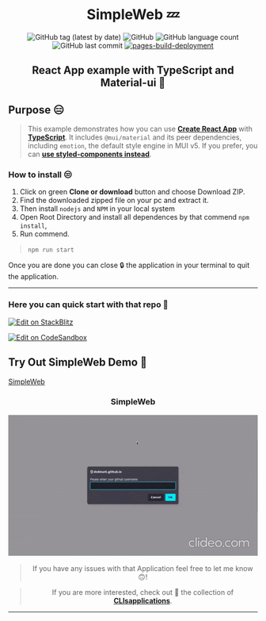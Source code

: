 <div align="center">

# SimpleWeb 💤

![GitHub tag (latest by date)](https://img.shields.io/github/v/tag/DSDmark/TodoList)
![GitHub](https://img.shields.io/github/license/DSDmark/TodoList)
![GitHub language count](https://img.shields.io/github/languages/count/DSDmark/TodoList)
![GitHub last commit](https://img.shields.io/github/last-commit/DSDmark/TodoList)
[![pages-build-deployment](https://github.com/DSDmark/TodoList/actions/workflows/pages/pages-build-deployment/badge.svg?branch=gh-pages)](https://github.com/DSDmark/TodoList/actions/workflows/pages/pages-build-deployment)

##  React App example with TypeScript and Material-ui 🚀

<div align="left">

## Purpose 😑

> This example demonstrates how you can use [**Create React App**](https://github.com/facebookincubator/create-react-app) with [**TypeScript**](https://github.com/Microsoft/TypeScript).
It includes `@mui/material` and its peer dependencies, including `emotion`, the default style engine in MUI v5.
If you prefer, you can [**use styled-components instead**](https://mui.com/material-ui/guides/interoperability/#styled-components).

</div>

<div align="left">

### How to install 😒

1. Click on green **Clone or download** button and choose Download ZIP.
2. Find the downloaded zipped file on your pc and extract it.
3. Then install `nodejs` and `NPM` in your local system
4. Open Root Directory and install all dependences by that commend `npm install`,
5. Run commend.
> ```npm run start```

Once you are done you can close 🔒 the application in your terminal to quit the application.

</div>

---

<div align="left">

### Here you can quick start with that repo 👼

<!-- #default-branch-switch -->

[![Edit on StackBlitz](https://developer.stackblitz.com/img/open_in_stackblitz.svg)](https://stackblitz.com/github/mui/material-ui/tree/master/examples/create-react-app-with-typescript)

<!-- #default-branch-switch -->

[![Edit on CodeSandbox](https://codesandbox.io/static/img/play-codesandbox.svg)](https://codesandbox.io/s/github/mui/material-ui/tree/master/examples/create-react-app-with-typescript)

</div>

<div align="left">

## Try Out SimpleWeb Demo 🚀

<a href="https://dsdmark.github.io/SimpleWeb/" alt="SimpleWeb">SimpleWeb</a>

</div>

### SimpleWeb

![SimpleWeb perview](public/images/perview.gif "SimpleWeb")

> If you have any issues with that Application feel free to let me know 🙃!

> If you are more interested, check out 🥺 the collection of [ **CLIsapplications**](https://github.com/DSDmark"DSDmark").

---

</div>

